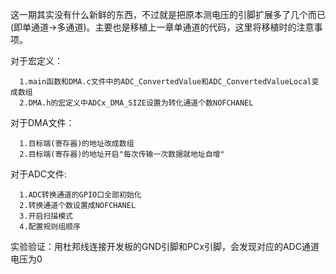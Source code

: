   这一期其实没有什么新鲜的东西，不过就是把原本测电压的引脚扩展多了几个而已(即单通道->多通道)。主要也是移植上一章单通道的代码，这里将移植时的注意事项。

  对于宏定义：

      1.main函数和DMA.c文件中的ADC_ConvertedValue和ADC_ConvertedValueLocal变成数组
      2.DMA.h的宏定义中ADCx_DMA_SIZE设置为转化通道个数NOFCHANEL

  对于DMA文件：

      1.目标端(寄存器)的地址改成数组
      2.目标端(寄存器)的地址开启"每次传输一次数据就地址自增"

  对于ADC文件:

      1.ADC转换通道的GPIO口全部初始化
      2.转换通道个数设置成NOFCHANEL
      3.开启扫描模式
      4.配置规则组顺序

实验验证：用杜邦线连接开发板的GND引脚和PCx引脚，会发现对应的ADC通道电压为0
